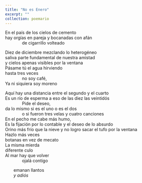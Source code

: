 ```yaml
---
title: "No es Enero"
excerpt: ""
collection: poemario
---
```



<p>En el país de los cielos de cemento  <br>
hay orgías en pareja y bocanadas con afán  <br>
&nbsp;&nbsp;&nbsp; &nbsp;&nbsp; &nbsp;&nbsp;&nbsp; &nbsp;&nbsp;                           de cigarrillo volteado  </p>
<p>
Diez de diciembre mezclando lo heterogéneo <br> 
saliva parte fundamental de nuestra amistad  <br>
y cielos apenas visibles por la ventana  <br>
Pásame tú el agua hirviendo <br> 
hasta tres veces  <br>
 &nbsp;&nbsp;&nbsp; &nbsp;&nbsp; &nbsp;&nbsp;&nbsp; &nbsp;&nbsp;                          no soy café, <br> 
Ya ni siquiera soy moreno  </p>
<p>
Aquí hay una distancia entre el segundo y el cuarto  <br>
Es un río de esperma a eso de las diez las veintidós  <br>
&nbsp;&nbsp;&nbsp; &nbsp;&nbsp; &nbsp;&nbsp;&nbsp; &nbsp;&nbsp;                           Pide el deseo,  <br>
da lo mismo si es el uno o es el dos  <br>
&nbsp;&nbsp;&nbsp; &nbsp;&nbsp; &nbsp;&nbsp;&nbsp; &nbsp;&nbsp;                            o si fueron tres velas y cuatro canciones <br> 
En el pecho me cabe más humo,  <br>
Es la fijación por lo contable y el deseo de lo absurdo  <br>
Orino más frío que la nieve y no logro sacar el tufo por la ventana <br> 
Hazlo más veces  <br>
botanas en vez de mecato  <br>
La misma mierda  <br>
diferente culo  <br>
Al mar hay que volver <br> 
&nbsp;&nbsp;&nbsp; &nbsp;&nbsp; &nbsp;&nbsp;&nbsp; &nbsp;&nbsp;                            ojalá contigo  </p>

&nbsp;&nbsp;&nbsp; &nbsp;&nbsp; emanan llantos <br>
&nbsp;&nbsp;&nbsp; &nbsp;&nbsp; _y adiós_ 
